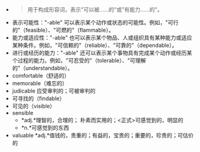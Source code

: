 - >用于构成形容词，表示"可以被......的"或"有能力......的"。
- 表示可能性："-able" 可以表示某个动作或状态的可能性。例如，"可行的"（feasible）、"可燃的"（flammable）。
- 能力或适应性："-able" 也可以表示某个物品、人或组织具有某种能力或适应某种条件。例如，"可信赖的"（reliable）、"可靠的"（dependable）。
- 进行或经历的能力："-able" 还可以表示某个事物具有完成某个动作或经历某个过程的能力。例如，"可忍受的"（tolerable）、"可理解的"（understandable）。
- comfortable（舒适的）
- memorable（难忘的）
- judicable 应受审判的；可被审判的
- 可寻找的（findable）
- 可见的（visible）
- sensible
	- *adj.*理智的，合理的； 朴素而实用的；<正式>可感觉到的，明显的
	- *n.*可感觉到的东西
- valuable *adj.*值钱的，贵重的；有益的，宝贵的；重要的，珍贵的；可估价的